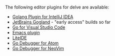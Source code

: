 The following editor plugins for delve are available:

* [Golang Plugin for IntelliJ IDEA](https://github.com/go-lang-plugin-org/go-lang-idea-plugin)
* [JetBrains Gogland](https://www.jetbrains.com/go) - "early access" builds so far
* [Go for Visual Studio Code](https://github.com/Microsoft/vscode-go)
* [Emacs plugin](https://github.com/benma/go-dlv.el/)
* [LiteIDE](https://github.com/visualfc/liteide)
* [Go Debugger for Atom](https://github.com/lloiser/go-debug)
* [Go Debugger for NeoVim](https://github.com/jodosha/vim-godebug)
